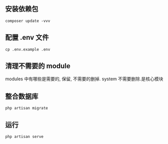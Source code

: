 ## 安装依赖包

```
composer update -vvv
```

## 配置 .env 文件

```
cp .env.example .env
```

## 清理不需要的 module

modules 中有哪些是需要的, 保留, 不需要的删掉. system 不需要删除.是核心模块

## 整合数据库

```
php artisan migrate
```

## 运行

```
php artisan serve
```